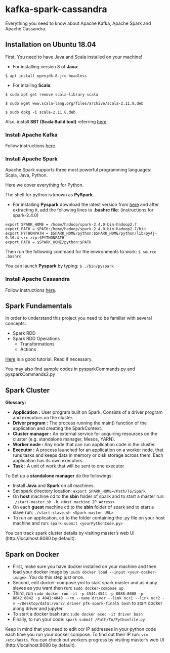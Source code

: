 # kafka-spark-cassandra

Everything you need to know about Apache Kafka, Apache Spark and Apache Cassandra.

## Installation on Ubuntu 18.04

First, You need to have Java and Scala installed on your machine!

* For installing version 8 of **Java**: 

```$ apt install openjdk-8-jre-headless```

* For intalling **Scala**:  

```$ sudo apt-get remove scala-library scala```

```$ sudo wget www.scala-lang.org/files/archive/scala-2.11.8.deb```
 
```$ sudo dpkg -i scala-2.11.8.deb```

Also, install **SBT (Scala Build tool)** referring [here](https://www.scala-sbt.org/download.html).

### Install Apache Kafka

Follow instructions [here](https://tecadmin.net/install-apache-kafka-ubuntu/).

### Install Apache Spark

Apache Spark supports three most powerful programming languages: Scala, Java, Python.

Here we cover everything for Python.

The shell for python is known as **PySpark**.

* For installing **Pyspark** download the latest version from [here](https://spark.apache.org/downloads.html) and after extracting it, add the following lines to **.bashrc file**: (instructions for spark-2.4.0)

```
export SPARK_HOME = /home/hadoop/spark-2.4.0-bin-hadoop2.7
export PATH = $PATH:/home/hadoop/spark-2.4.0-bin-hadoop2.7/bin
export PYTHONPATH = $SPARK_HOME/python:$SPARK_HOME/python/lib/py4j-0.10.4-src.zip:$PYTHONPATH
export PATH = $SPARK_HOME/python:$PATH
```
Then run the following command for the environments to work:
```$ source .bashrc```

You can launch **Pyspark** by typing:
```$ ./bin/pyspark```



### Install Apache Cassandra

Follow instructions [here](https://www.liquidweb.com/kb/install-cassandra-ubuntu-16-04-lts/).

## Spark Fundamentals

In order to understand this project you need to be familiar with several concepts:
* Spark RDD
* Spark RDD Operations
    - Transformations
    - Actions

[Here](https://data-flair.training/blogs/spark-rdd-tutorial/) is a good tutorial. Read if necessary.

You may also find sample codes in pysparkCommands.py and pysparkCommands2.py


## Spark Cluster

**Glossary:**

* **Application :** 	User program built on Spark. Consists of a driver program and executors on the cluster.
* **Driver program :** 	The process running the main() function of the application and creating the SparkContext.
* **Cluster manager :**	An external service for acquiring resources on the cluster (e.g. standalone manager, Mesos, YARN).
* **Worker node :** 	Any node that can run application code in the cluster.
* **Executor :** 	A process launched for an application on a worker node, that runs tasks and keeps data in memory or disk storage across them. Each application has its own executors.
* **Task :** 	A unit of work that will be sent to one executor

To Set up a **standalone manager** do the followings:

* Install **Java** and **Spark** on all machines.
* Set spark directory location: ```export SPARK_HOME=/Path/To/Spark```
* On **host** machine cd to the **sbin** folder of spark and to start a master run: ```./start-master.sh -h <Host machine IP Adress>```
* On each **guest** machine cd to the **sbin** folder of spark and to start a slave run: ```./start-slave.sh <Spark master URL>```
* To run an application, cd to the folder containing the .py file on your host machine and run: ```spark-submit <yourPythonCode.py>```

You can track spark cluster details by visiting master’s web UI (http://localhost:8080 by default).

## Spark on Docker

* First, make sure you have docker installed on your machine and then load your docker image by: ```sudo docker load --input <your-docker-image>```. You do this step just once.
* Second, edit docker-compose.yml to start spark master and as many slaves as you want then run: ```sudo docker-compose up```
* Third, run ```sudo docker run -it -p 4544:4544 -p 8088:8088 -p 8042:8042 -p 4041:4040 --rm --name driver --link ocr1 --link ocr2 -v ~/Desktop/data:/var2/ driver pfk-spark-final5 bash``` to start docker along driver and jupyter.
* To start a docker bash run: ```sudo docker exec -it driver bash```
* Finally, to run your code: ```spark-submit /Path/To/Pythonfile.py```

Keep in mind that you need to edit ocr IP addresses in your python code each time you run your docker compose. To find out their IP run: ```vim /etc/hosts```.
You can check out workers progress by visiting master’s web UI (http://localhost:8080 by default).